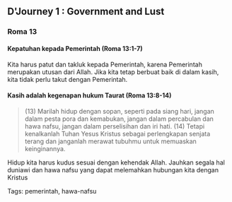 ## D'Journey 1 : Government and Lust

### Roma 13

#### Kepatuhan kepada Pemerintah (Roma 13:1-7)

Kita harus patut dan takluk kepada Pemerintah, karena Pemerintah merupakan utusan dari Allah. Jika kita tetap berbuat baik di dalam kasih, kita tidak perlu takut dengan Pemerintah.

#### Kasih adalah kegenapan hukum Taurat (Roma 13:8-14)

> (13) Marilah hidup dengan sopan, seperti pada siang hari, jangan dalam pesta pora dan kemabukan, jangan dalam percabulan dan hawa nafsu, jangan dalam perselisihan dan iri hati.
> (14) Tetapi kenalkanlah Tuhan Yesus Kristus sebagai perlengkapan senjata terang dan janganlah merawat tubuhmu untuk memuaskan keinginannya.

Hidup kita harus kudus sesuai dengan kehendak Allah. Jauhkan segala hal duniawi dan hawa nafsu yang dapat melemahkan hubungan kita dengan Kristus



Tags: pemerintah, hawa-nafsu

